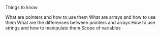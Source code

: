 Things to know

What are pointers and how to use them
What are arrays and how to use them
What are the differences between pointers and arrays
How to use strings and how to manipulate them
Scope of variables
